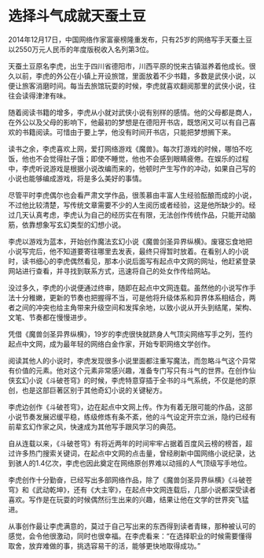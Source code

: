 # 选择斗气成就天蚕土豆

2014年12月17日，中国网络作家富豪榜隆重发布，只有25岁的网络写手天蚕土豆以2550万元人民币的年度版税收入名列第3位。 

天蚕土豆原名李虎，出生于四川省德阳市，川西平原的悦来古镇滋养着他成长。很久以前，李虎的外公在小镇上开设旅馆，里面放着不少书籍，多数是武侠小说，以便让旅客消磨时间。每当去旅馆玩耍的时候，李虎就喜欢翻阅那里的武侠小说，往往会读得津津有味。 

随着阅读书籍的增多，李虎从小就对武侠小说有别样的感情。他的父母都是商人，在外公以及父母的影响下，他最初的梦想是在德阳开书店，既悠闲又可以有自己喜欢的书籍阅读。可惜由于要上学，他没有时间开书店，只能把梦想搁下来。 

读书之余，李虎喜欢上网，爱打网络游戏《魔兽》。每次打游戏的时候，哪怕不吃饭，他也不会觉得肚子饿；即使不睡觉，他也不会感到眼睛疲倦。在娱乐的过程中，李虎听说游戏是根据小说改编而来的，他顿时产生写作的冲动，如果自己写的小说也能够编成游戏，将是多么美好的事情。 

尽管平时李虎偶尔也会看严肃文学作品，很羡慕由丰富人生经验酝酿而成的小说，不过他比较清楚，写传统文章需要不少的人生阅历或者经验，这是他所缺少的。经过几天认真考虑，李虎认为自己的经历实在有限，无法创作传统作品，只能开动脑筋，依靠想象写玄幻类型的幻想小说。 

李虎以游戏为蓝本，开始创作魔法玄幻小说《魔兽剑圣异界纵横》。废寝忘食地把小说写完后，他不知道要寄往哪里去发表，最终只得暂时放着。在看别人的小说时，读书细心的李虎偶然看见，那本小说后面写有起点中文网的网址，他赶紧登录网站进行查看，并寻找到联系方式，迅速将自己的处女作传给网站。 

没过多久，李虎的小说便通过终审，随即在起点中文网连载。虽然他的小说写作手法十分稚嫩，更新的节奏也把握得不当，可是他将升级体系和异界体系相结合，两者之间的冲突也给主角带来升级空间和发挥余地，以致小说从开头到结尾，架构、文笔、节奏都在慢慢进步。 

凭借《魔兽剑圣异界纵横》，19岁的李虎很快就跻身人气顶尖网络写手之列，签约起点中文网，成为最年轻的网络白金作家，开始专职网络文学创作。 

阅读其他人的小说时，李虎发现很多小说里面都注重写魔法，而忽略斗气这个异常有价值的元素。他对这个元素非常感兴趣，准备专门写只有斗气的世界。在创作仙侠玄幻小说《斗破苍穹》的时候，李虎特意穿插于全书的斗气系统，不仅是他的原创，也是这部巨著区别于其他奇幻小说的关键秘方。 

李虎边创作《斗破苍穹》，边在起点中文网上传。作为有着无限可能的作品，这部小说节奏发展迟缓平稳，练级修炼有条不紊，他的斗气设定开宗立派，隐约已经有前辈玄幻作家之风，快速成为其他写手跟风学习的典范。 

自从连载以来，《斗破苍穹》有将近两年的时间牢牢占据着百度风云榜的榜首，超过许多热门搜索关键词，在起点中文网的点击量，曾经刷新中国网络小说纪录，达到骇人的1.4亿次，李虎也因此奠定在网络原创界难以动摇的人气顶级写手地位。 

李虎创作十分勤奋，已经写出多部网络作品，除了《魔兽剑圣异界纵横》《斗破苍穹》和《武动乾坤》，还有《大主宰》，在起点中文网连载后，几部小说都深受读者喜欢。写作是在玩耍的时候偶然衍生出来的兴趣，结果让他在文学的世界突飞猛进。 

从事创作最让李虎满意的，莫过于自己写出来的东西得到读者青睐，那种被认可的感觉，会令他很激动，同时也很幸福。在李虎看来：“在选择职业的时候需要懂得取舍，放弃难做的事，挑选容易干的活，能够更快地取得成功。”
